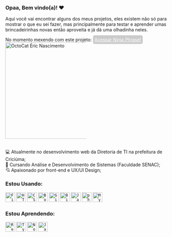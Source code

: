  <h3>Opaa, Bem vindo(a)! ❤</h3>
	<p>
            Aqui você vai encontrar alguns dos meus projetos, eles existem
            não só para mostrar o que eu sei fazer, mas principalmente para testar e aprender
            umas brincadeirinhas novas então aproveita e já dá uma olhadinha neles.
        </p>
        No momento mexendo com este projeto: <a style="border-radius: 5px; background-color: #00000033; padding: 5px; color: white ;" href="https://ericdagostim.github.io/ninja-phrase/" target="_blank">Acessar Ninja Phrase!</a>
	
        
<img src="https://ik.imagekit.io/eihfcduyu/octocat-eric.png?updatedAt=1679316250765" alt="OctoCat Éric Nascimento" style="height: 300px; max-width: 50%;">
 <br><br>
 
 
 
<!-- <hr></hr> -->
💻 Atualmente no desenvolvimento web da Diretoria de TI na prefeitura de Criciúma; <br>
📜 Cursando Análise e Desenvolvimento de Sistemas (Faculdade SENAC); <br>
💘 Apaixonado por front-end e UX/UI Design; <br>
<!-- <hr></hr> -->

### Estou Usando:

<div align="left">
    <code><img height="30" src="https://user-images.githubusercontent.com/25181517/189715289-df3ee512-6eca-463f-a0f4-c10d94a06b2f.png" alt="Figma" title="Figma" /></code>
    <code><img height="30" src="https://user-images.githubusercontent.com/25181517/192158954-f88b5814-d510-4564-b285-dff7d6400dad.png" alt="HTML" title="HTML" /></code>
	<code><img height="30" src="https://user-images.githubusercontent.com/25181517/183898674-75a4a1b1-f960-4ea9-abcb-637170a00a75.png" alt="CSS" title="CSS" /></code>
    <code><img height="30" src="https://user-images.githubusercontent.com/25181517/183898054-b3d693d4-dafb-4808-a509-bab54cf5de34.png" alt="Bootstrap" title="Bootstrap" /></code>
	<code><img height="30" src="https://user-images.githubusercontent.com/25181517/192108372-f71d70ac-7ae6-4c0d-8395-51d8870c2ef0.png" alt="Git" title="Git" /></code>
	<code><img height="30" src="https://user-images.githubusercontent.com/25181517/192108375-268c35e6-ab26-44b2-88bf-e3121a4e5083.png" alt="Bitbucket" title="Bitbucket" /></code>
    <code><img height="30" src="https://user-images.githubusercontent.com/25181517/117447155-6a868a00-af3d-11eb-9cfe-245df15c9f3f.png"     alt="JavaScript" title="JavaScript" /></code>
    <code><img height="30" src="https://user-images.githubusercontent.com/25181517/183570228-6a040b9f-3ddf-47a2-a201-743121dac664.png" alt="php"   title="php" /></code>
    <code><img height="30" src="https://user-images.githubusercontent.com/25181517/183896128-ec99105a-ec1a-4d85-b08b-1aa1620b2046.png" alt="MySQL"     title="MySQL" /></code>	
</div>

### Estou Aprendendo:
<div align="left"> 
    <code><img height="30" src="https://user-images.githubusercontent.com/25181517/183897015-94a058a6-b86e-4e42-a37f-bf92061753e5.png" alt="React" title="React" /></code>
	<code><img height="30" src="https://user-images.githubusercontent.com/25181517/183890598-19a0ac2d-e88a-4005-a8df-1ee36782fde1.png" alt="TypeScript" title="TypeScript" /></code>
	<code><img height="30" src="https://user-images.githubusercontent.com/25181517/183568594-85e280a7-0d7e-4d1a-9028-c8c2209e073c.png" alt="Node.js" title="Node.js" /></code>
	<code><img height="30" src="https://user-images.githubusercontent.com/25181517/117201156-9a724800-adec-11eb-9a9d-3cd0f67da4bc.png" alt="Java" title="Java" /></code>
</div>



